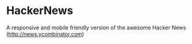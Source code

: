 # HackerNews
A responsive and mobile friendly version of the awesome Hacker News (http://news.ycombinator.com)


